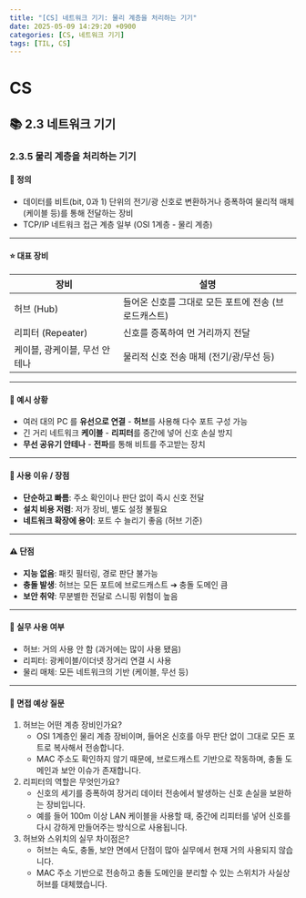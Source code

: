 ```yaml
---
title: "[CS] 네트워크 기기: 물리 계층을 처리하는 기기"
date: 2025-05-09 14:29:20 +0900
categories: [CS, 네트워크 기기]
tags: [TIL, CS]
---
```

# CS
## 📚 2.3 네트워크 기기

### 2.3.5 물리 계층을 처리하는 기기

#### 📘 정의
- 데이터를 비트(bit, 0과 1) 단위의 전기/광 신호로 변환하거나 증폭하여 물리적 매체(케이블 등)를 통해 전달하는 장비
- TCP/IP 네트워크 접근 계층 일부 (OSI 1계층 - 물리 계층)

---

#### ⭐️ 대표 장비

| 장비                | 설명                             |
|-------------------|--------------------------------|
| 허브 (Hub)          | 들어온 신호를 그대로 모든 포트에 전송 (브로드캐스트) |
| 리피터 (Repeater)    | 신호를 증폭하여 먼 거리까지 전달             |
| 케이블, 광케이블, 무선 안테나 | 물리적 신호 전송 매체 (전기/광/무선 등)       |


---

#### 📌 예시 상황
- 여러 대의 PC 를 **유선으로 연결** - **허브**를 사용해 다수 포트 구성 가능
- 긴 거리 네트워크 **케이블** - **리피터**를 중간에 넣어 신호 손실 방지
- **무선 공유기 안테나** - **전파**를 통해 비트를 주고받는 장치

---

#### 🎯 사용 이유 / 장점
- **단순하고 빠름**: 주소 확인이나 판단 없이 즉시 신호 전달
- **설치 비용 저렴**: 저가 장비, 별도 설정 불필요
- **네트워크 확장에 용이**: 포트 수 늘리기 좋음 (허브 기준)

---

#### ⚠️ 단점
- **지능 없음**: 패킷 필터링, 경로 판단 불가능
- **충돌 발생**: 허브는 모든 포트에 브로드캐스트 ➔ 충돌 도메인 큼
- **보안 취약**: 무분별한 전달로 스니핑 위험이 높음

---

#### 🏢 실무 사용 여부
- 허브: 거의 사용 안 함 (과거에는 많이 사용 됐음)
- 리피터: 광케이블/이더넷 장거리 연결 시 사용
- 물리 매체: 모든 네트워크의 기반 (케이블, 무선 등)

---

#### 🎤 면접 예상 질문
1. 허브는 어떤 계층 장비인가요?
   - OSI 1계층인 물리 계층 장비이며, 들어온 신호를 아무 판단 없이 그대로 모든 포트로 복사해서 전송합니다.
   - MAC 주소도 확인하지 않기 때문에, 브로드캐스트 기반으로 작동하며, 충돌 도메인과 보안 이슈가 존재합니다.
2. 리피터의 역할은 무엇인가요?
   - 신호의 세기를 증폭하여 장거리 데이터 전송에서 발생하는 신호 손실을 보완하는 장비입니다.
   - 예를 들어 100m 이상 LAN 케이블을 사용할 때, 중간에 리피터를 넣어 신호를 다시 강하게 만들어주는 방식으로 사용됩니다.
3. 허브와 스위치의 실무 차이점은?
   - 허브는 속도, 충돌, 보안 면에서 단점이 많아 실무에서 현재 거의 사용되지 않습니다.
   - MAC 주소 기반으로 전송하고 충돌 도메인을 분리할 수 있는 스위치가 사실상 허브를 대체했습니다.
